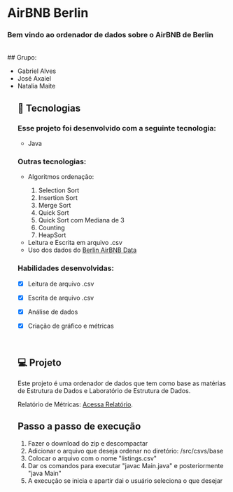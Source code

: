 # AirBNB Berlin

### <b>Bem vindo</b> ao ordenador de dados sobre o AirBNB de Berlin

<br>
## Grupo:
<ul>
  <li> Gabriel Alves</li>
  <li> José Axaiel</li>
  <li> Natalia Maite</li>
  
## 🚀 Tecnologias

### Esse projeto foi desenvolvido com a seguinte tecnologia:

<ul>
  <li>Java</li>
</ul>

### Outras tecnologias:

<ul>
  <li>Algoritmos ordenação:</li>
    <ol>
        <li>Selection Sort</li>
        <li>Insertion Sort</li>
        <li>Merge Sort</li>
        <li>Quick Sort</li>
        <li>Quick Sort com Mediana de 3</li>
        <li>Counting</li>
        <li>HeapSort</li>
    </ol>
  <li>Leitura e Escrita em arquivo .csv</li>
  <li>Uso dos dados do <a href="https://www.kaggle.com/brittabettendorf/berlin-airbnb-data?select=listings.csv">Berlin AirBNB Data</a></li>
</ul>

### Habilidades desenvolvidas:
- [X] Leitura de arquivo .csv
- [X] Escrita de arquivo .csv
- [X] Análise de dados
- [X] Criação de gráfico e métricas


<br>

## 💻 Projeto

Este projeto é uma ordenador de dados que tem como base as matérias de Estrutura de Dados e Laboratório de Estrutura de Dados.

Relatório de Métricas: <a href="link">Acessa Relatório</a>.

## Passo a passo de execução

<ol>
  <li>Fazer o download do zip e descompactar</li>
  <li>Adicionar o arquivo que deseja ordenar no diretório: /src/csvs/base</li>
  <li>Colocar o arquivo com o nome "listings.csv"</li>
  <li>Dar os comandos para executar "javac Main.java" e posteriormente "java Main"</li>
  <li>A execução se inicia e apartir dai o usuário seleciona o que desejar</li>
</ol>
